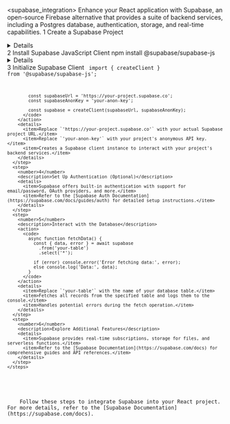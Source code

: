 <supabase_integration>
  <instructions>
    <title>Integrating Supabase into Your React Project</title>
    <description>Enhance your React application with Supabase, an open-source Firebase alternative that provides a suite of backend services, including a Postgres database, authentication, storage, and real-time capabilities.</description>
    <steps>
      <step>
        <number>1</number>
        <description>Create a Supabase Project</description>
        <details>
          <item>Visit the [Supabase Dashboard](https://supabase.com/dashboard) and sign in to your account.</item>
          <item>Click on "New Project" and follow the prompts to set up your project.</item>
          <item>After creation, note your project's URL and API keys from the settings; you'll need these for configuration.</item>
        </details>
      </step>
      <step>
        <number>2</number>
        <description>Install Supabase JavaScript Client</description>
        <action>
          <command>npm install @supabase/supabase-js</command>
        </action>
        <details>
          <item>Installs the Supabase client library for JavaScript, enabling interaction with Supabase services from your React application.</item>
        </details>
      </step>
      <step>
        <number>3</number>
        <description>Initialize Supabase Client</description>
        <action>
          <code>
            import { createClient } from '@supabase/supabase-js';

            const supabaseUrl = 'https://your-project.supabase.co';
            const supabaseAnonKey = 'your-anon-key';

            const supabase = createClient(supabaseUrl, supabaseAnonKey);
          </code>
        </action>
        <details>
          <item>Replace `'https://your-project.supabase.co'` with your actual Supabase project URL.</item>
          <item>Replace `'your-anon-key'` with your project's anonymous API key.</item>
          <item>Creates a Supabase client instance to interact with your project's backend services.</item>
        </details>
      </step>
      <step>
        <number>4</number>
        <description>Set Up Authentication (Optional)</description>
        <details>
          <item>Supabase offers built-in authentication with support for email/password, OAuth providers, and more.</item>
          <item>Refer to the [Supabase Auth Documentation](https://supabase.com/docs/guides/auth) for detailed setup instructions.</item>
        </details>
      </step>
      <step>
        <number>5</number>
        <description>Interact with the Database</description>
        <action>
          <code>
            async function fetchData() {
              const { data, error } = await supabase
                .from('your-table')
                .select('*');

              if (error) console.error('Error fetching data:', error);
              else console.log('Data:', data);
            }
          </code>
        </action>
        <details>
          <item>Replace `'your-table'` with the name of your database table.</item>
          <item>Fetches all records from the specified table and logs them to the console.</item>
          <item>Handles potential errors during the fetch operation.</item>
        </details>
      </step>
      <step>
        <number>6</number>
        <description>Explore Additional Features</description>
        <details>
          <item>Supabase provides real-time subscriptions, storage for files, and serverless functions.</item>
          <item>Refer to the [Supabase Documentation](https://supabase.com/docs) for comprehensive guides and API references.</item>
        </details>
      </step>
    </steps>
  </instructions>

  <execution>
    <prompt>Follow these steps to integrate Supabase into your React project. For more details, refer to the [Supabase Documentation](https://supabase.com/docs).</prompt>
  </execution>
</supabase_integration>

